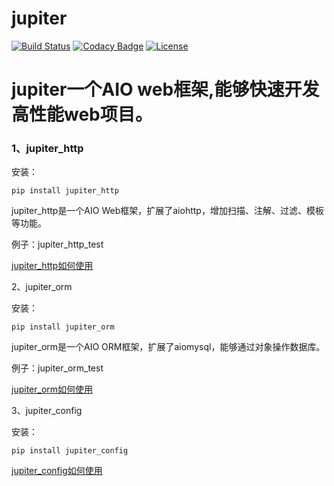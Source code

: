 # jupiter

[![Build Status](https://travis-ci.org/dianbaer/jupiter.svg?branch=master)](https://travis-ci.org/dianbaer/jupiter)
[![Codacy Badge](https://api.codacy.com/project/badge/Grade/8c69b645d91f4407a74dcf1e56d67e52)](https://www.codacy.com/app/232365732/jupiter?utm_source=github.com&amp;utm_medium=referral&amp;utm_content=dianbaer/jupiter&amp;utm_campaign=Badge_Grade)
[![License](https://img.shields.io/badge/License-MIT-blue.svg)](LICENSE)


# jupiter一个AIO web框架,能够快速开发高性能web项目。


### 1、jupiter_http

安装：
	
	pip install jupiter_http
	

jupiter_http是一个AIO Web框架，扩展了aiohttp，增加扫描、注解、过滤、模板等功能。


例子：jupiter_http_test


[jupiter_http如何使用](./jupiter_http)



2、jupiter_orm

安装：

	pip install jupiter_orm
	

jupiter_orm是一个AIO ORM框架，扩展了aiomysql，能够通过对象操作数据库。


例子：jupiter_orm_test


[jupiter_orm如何使用](./jupiter_orm)


3、jupiter_config

安装：

	pip install jupiter_config
	
	
[jupiter_config如何使用](./jupiter_config)



	
